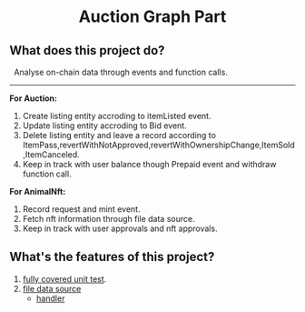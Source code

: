 <center><h1>Auction Graph Part</h1></center>

## What does this project do?

&nbsp;&nbsp;Analyse on-chain data through events and function calls.

---

**For Auction:**

1. Create listing entity accroding to itemListed event.
2. Update listing entity accroding to Bid event.
3. Delete listing entity and leave a record according to ItemPass,revertWithNotApproved,revertWithOwnershipChange,ItemSold,ItemCanceled.
4. Keep in track with user balance though Prepaid event and withdraw function call.

**For AnimalNft:**

1. Record request and mint event.
2. Fetch nft information through file data source.
3. Keep in track with user approvals and nft approvals.

## What's the features of this project?

1. [fully covered unit test](https://github.com/dogcar969/auction-graph/tree/master/tests).
2. [file data source](https://thegraph.com/docs/en/developing/creating-a-subgraph/#file-data-sources)
   - [handler](https://github.com/dogcar969/auction-graph/blob/master/src/metadata.ts)
